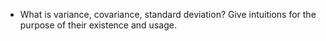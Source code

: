 * What is variance, covariance, standard deviation? Give intuitions for the purpose of their existence and usage.